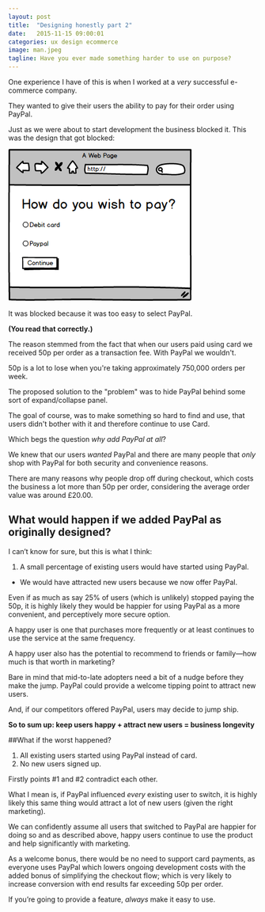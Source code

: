 ```yaml
---
layout: post
title:  "Designing honestly part 2"
date:   2015-11-15 09:00:01
categories: ux design ecommerce
image: man.jpeg
tagline: Have you ever made something harder to use on purpose?
---
```


One experience I have of this is when I worked at a *very* successful e-commerce company.

They wanted to give their users the ability to pay for their order using PayPal.

Just as we were about to start development the business blocked it. This was the design that got blocked:

<div class="image">
	<img src="/assets/img/paymentchoice.png" alt="Payment choice page" width="371">
</div>

It was blocked because it was too easy to select PayPal.

**(You read that correctly.)**

The reason stemmed from the fact that when our users paid using card we received 50p per order as a transaction fee. With PayPal we wouldn't.

50p is a lot to lose when you're taking approximately 750,000 orders per week.

The proposed solution to the "problem" was to hide PayPal behind some sort of expand/collapse panel.

The goal of course, was to make something so hard to find and use, that users didn't bother with it and therefore continue to use Card.

Which begs the question *why add PayPal at all*?

We knew that our users *wanted* PayPal and there are many people that *only* shop with PayPal for both security and convenience reasons.

There are many reasons why people drop off during checkout, which costs the business a lot more than 50p per order, considering the average order value was around £20.00.

## What would happen if we added PayPal as originally designed?

I can’t know for sure, but this is what I think:

1. A small percentage of existing users would have started using PayPal.
* We would have attracted new users because we now offer PayPal.

Even if as much as say 25% of users (which is unlikely) stopped paying the 50p, it is highly likely they would be happier for using PayPal as a more convenient, and perceptively more secure option.

A happy user is one that purchases more frequently or at least continues to use the service at the same frequency.

A happy user also has the potential to recommend to friends or family&mdash;how much is that worth in marketing?

Bare in mind that mid-to-late adopters need a bit of a nudge before they make the jump. PayPal could provide a welcome tipping point to attract new users.

And, if our competitors offered PayPal, users may decide to jump ship.

**So to sum up: keep users happy + attract new users = business longevity**

##What if the worst happened?

1. All existing users started using PayPal instead of card.
2. No new users signed up.

Firstly points #1 and #2 contradict each other.

What I mean is, if PayPal influenced *every* existing user to switch, it is highly likely this same thing would attract a lot of new users (given the right marketing).

We can confidently assume all users that switched to PayPal are happier for doing so and as described above, happy users continue to use the product and help significantly with marketing.

As a welcome bonus, there would be no need to support card payments, as everyone uses PayPal which lowers ongoing development costs with the added bonus of simplifying the checkout flow; which is very likely to increase conversion with end results far exceeding 50p per order.

If you’re going to provide a feature, *always* make it easy to use.